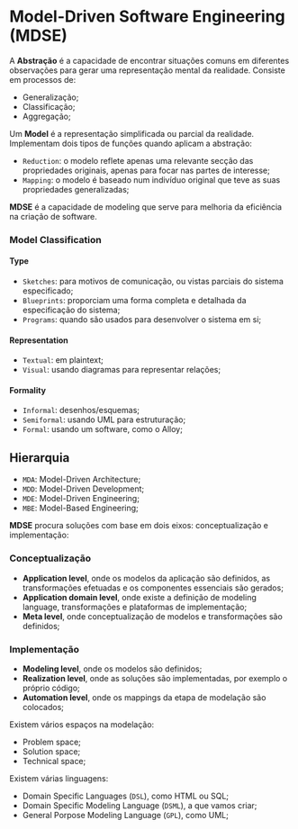 # Model-Driven Software Engineering (MDSE)

A **Abstração** é a capacidade de encontrar situações comuns em diferentes observações para gerar uma representação mental da realidade. Consiste em processos de:

- Generalização;
- Classificação;
- Aggregação;

Um **Model** é a representação simplificada ou parcial da realidade. Implementam dois tipos de funções quando aplicam a abstração:

- `Reduction`: o modelo reflete apenas uma relevante secção das propriedades originais, apenas para focar nas partes de interesse;
- `Mapping`: o modelo é baseado num indivíduo original que teve as suas propriedades generalizadas;

**MDSE** é a capacidade de modeling que serve para melhoria da eficiência na criação de software.

### Model Classification

#### Type

- `Sketches`: para motivos de comunicação, ou vistas parciais do sistema especificado;
- `Blueprints`: proporciam uma forma completa e detalhada da especificação do sistema;
- `Programs`: quando são usados para desenvolver o sistema em si;

#### Representation

- `Textual`: em plaintext;
- `Visual`: usando diagramas para representar relações;

#### Formality

- `Informal`: desenhos/esquemas;
- `Semiformal`: usando UML para estruturação;
- `Formal`: usando um software, como o Alloy;

## Hierarquia

- `MDA`: Model-Driven Architecture;
- `MDD`: Model-Driven Development;
- `MDE`: Model-Driven Engineering;
- `MBE`: Model-Based Engineering;

**MDSE** procura soluções com base em dois eixos: conceptualização e implementação:

### Conceptualização

- **Application level**, onde os modelos da aplicação são definidos, as transformações efetuadas e os componentes essenciais são gerados;
- **Application domain level**, onde existe a definição de modeling language, transformações e plataformas de implementação;
- **Meta level**, onde conceptualização de modelos e transformações são definidos;

### Implementação

- **Modeling level**, onde os modelos são definidos;
- **Realization level**, onde as soluções são implementadas, por exemplo o próprio código;
- **Automation level**, onde os mappings da etapa de modelação são colocados;

Existem vários espaços na modelação:

- Problem space;
- Solution space;
- Technical space;

Existem várias linguagens:

- Domain Specific Languages (`DSL`), como HTML ou SQL;
- Domain Specific Modeling Language (`DSML`), a que vamos criar;
- General Porpose Modeling Language (`GPL`), como UML;

